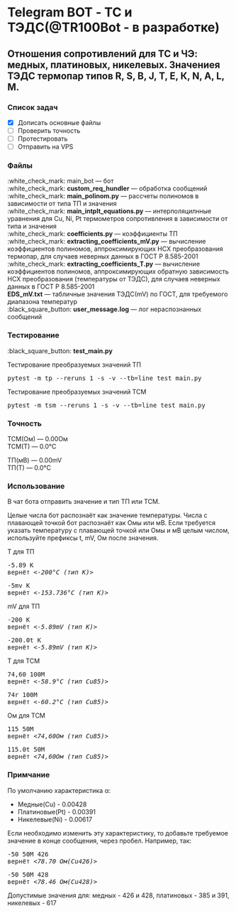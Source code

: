 <h1>Telegram BOT - ТС и ТЭДС(@TR100Bot - в разработке)</h1>
<h2>Отношения сопротивлений для ТС и ЧЭ: медных, платиновых, никелевых. Значениея ТЭДС термопар типов R, S, В, J, Т, Е, К, N, A, L, М.</h2>

<h3>Список задач</h3>

- [X] Дописать основные файлы
- [ ] Проверить точность
- [ ] Протестировать
- [ ] Отправить на VPS

<h3>Файлы</h3>

<p>
:white_check_mark: main_bot — бот<br>
:white_check_mark: <b>custom_req_hundler</b> — обработка сообщений<br>
:white_check_mark: <b>main_polinom.py</b> — рассчеты полиномов в зависимости от типа ТП и значения<br>
:white_check_mark: <b>main_intplt_equations.py</b> — интерполяцилнные уравнения для Cu, Ni, Pt термометров сопротивления в зависимости от типа и значения<br>
:white_check_mark: <b>coefficients.py</b> — коэффициенты ТП<br>
:white_check_mark: <b>extracting_coefficients_mV.py</b> — вычисление коэффициентов полиномов, аппроксимирующих НСХ преобразования термопар, для случаев неверных данных в ГОСТ Р 8.585-2001<br>
:white_check_mark: <b>extracting_coefficients_T.py</b> — вычисление коэффициентов полиномов, аппроксимирующих обратную зависимость НСХ преобразования (температуры от ТЭДС), для случаев неверных данных в ГОСТ Р 8.585-2001<br>
<b>EDS_mV.txt</b> — табличные значения ТЭДС(mV) по ГОСТ, для требуемого диапазона температур<br>
:black_square_button: <b>user_message.log</b> — лог нераспознанных сообщений
</p>

<h3>Тестирование</h3>

<p>
:black_square_button: <b>test_main.py</b> <br>
</p>
Тестирование преобразуемых значений ТП
<pre>pytest -m tp --reruns 1 -s -v --tb=line test_main.py</pre>
Тестирование преобразуемых значений ТСМ
<pre>pytest -m tsm --reruns 1 -s -v --tb=line test_main.py</pre>

<h3>Точность</h3>
<p>
ТСМ(Ом) — 0.00Ом<br>
ТСМ(Т) — 0.0°C
</p>
<p>
ТП(мВ) — 0.00mV<br>
ТП(Т) — 0.0°C
</p>

<h3>Использование</h3>
<p>В чат бота отправить значение и тип ТП или ТСМ.</p>
<p>Целые числа бот распознаёт как значение температуры. Числа с плавающей точкой бот распознаёт как Омы или мВ.
Если требуется указать температуру с плавающей точкой или Омы и мВ целым числом, используйте префиксы t, mV, Ом после значения.</p> 


Т для ТП
<pre>
-5.89 K
вернёт <<i>-200°C (тип K)</i>>
</pre>
<pre>
-5mv K
вернёт <<i>-153.736°C (тип K)</i>>
</pre>

mV для ТП
<pre>
-200 K
вернёт <<i>-5.89mV (тип К)</i>>
</pre>
<pre>
-200.0t K
вернёт <<i>-5.89mV (тип К)</i>>
</pre>

Т для ТСМ
<pre>
74,60 100M
вернёт <<i>-58.9°C (тип Cu85)</i>>
</pre>
<pre>
74r 100M 
вернёт <<i>-60.2°C (тип Cu85)</i>>
</pre>

Ом для ТСМ
<pre>
115 50M
вернёт <<i>74,60Ом (тип Cu85)</i>>
</pre>
<pre>
115.0t 50M
вернёт <<i>74,60Ом (тип Cu85)</i>>
</pre>

<h3>Примчание</h3>

<p>По умолчанию характеристика α:<br>
 </p>

<ul>
  <li>Медные(Cu) - 0.00428</li>
  <li>Платиновые(Pt) - 0.00391</li>
  <li>Никелевые(Ni) - 0.00617</li>
</ul>

Если необходимо изменить эту характеристику, то добавьте требуемое значение в конце сообщения, через пробел. Например, так:
<pre>
-50 50M 426
вернёт <<i>78.70 Ом(Cu426)</i>>
</pre>
<pre>
-50 50M 428
вернёт <<i>78.46 Ом(Cu428)</i>>
</pre>

<p>Допустимые значения для: медных - 426 и 428, платиновых - 385 и 391, никелевых - 617</p>
